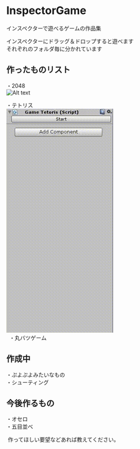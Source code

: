 # InspectorGame<br>
インスペクターで遊べるゲームの作品集<br>

インスペクターにドラッグ＆ドロップすると遊べます<br>
それぞれのフォルダ毎に分かれています<br>
  
作ったものリスト
-------------------------------  
・2048  
![Alt text](/InspectorGame/ExampleImage/Example_2048.gif)  
    
・テトリス  
![Alt text](/InspectorGame/ExampleImage/Example_Tetoris.gif)  
  
・丸バツゲーム



作成中 
-------------------------------   
・ぷよぷよみたいなもの     
・シューティング  
 
今後作るもの  
------------------------------- 
・オセロ  
・五目並べ  


  
  
  作ってほしい要望などあれば教えてください。
